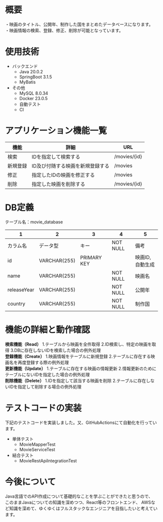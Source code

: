 # 概要
・映画のタイトル、公開年、制作した国をまとめたデータベースになります。  
・映画情報の検索、登録、修正、削除が可能となっています。

# 使用技術
* バックエンド
  * Java 20.0.2
  * SpringBoot 3.1.5
  * MyBatis
* その他
  * MySQL 8.0.34
  * Docker 23.0.5
  * 自動テスト
  * CI 

# アプリケーション機能一覧

|機能 |	詳細 |	URL |
|---|---|---|
| 検索 | IDを指定して検索する | /movies/{id} |
| 新規登録 | ID及び付随する映画を新規登録する	| /movies |
| 修正	| 指定したIDの映画を修正する	| /movies |
| 削除	| 指定した映画を削除する | /movies/{id} |
# DB定義
テーブル名：movie_database

|1|2|3|4|5|
|---|---|---|---|---|
| カラム名 |	データ型 | キー | NOT NULL | 備考 |
| id |	VARCHAR(255) |	PRIMARY KEY | | 映画ID,自動生成 |
| name |	VARCHAR(255) | |	NOT NULL | 映画名 |
| releaseYear |	VARCHAR(255) | | NOT NULL |	公開年 |
| country |	VARCHAR(255) | | NOT NULL |	制作国 |

# 機能の詳細と動作確認
**検索機能（Read）**
1.テーブルから映画を全件取得
2.ID検索し、特定の映画を取得
3.DBに存在しないIDを検索した場合の例外処理  
**登録機能（Create）**
1.映画情報をテーブルに新規登録
2.テーブルに存在する映画名を再度登録する際の例外処理  
**更新機能（Update）**
1.テーブルに存在する映画の情報更新
2.情報更新のためにテーブルにないIDを指定した場合の例外処理  
**削除機能（Delete）**
1.IDを指定して該当する映画を削除
2.テーブルに存在しないIDを指定して削除する場合の例外処理  
# テストコードの実装
下記のテストコードを実装しました。又、GitHubActionsにて自動化を行っています。

* 単体テスト
  * MovieMapperTest
  * MovieServiceTest
* 結合テスト
  * MovieRestApiIntegrationTest

# 今後について
Java言語でのAPI作成について基礎的なことを学ぶことができたと思うので、
このままJavaについての知識を深めつつ、React等のフロントエンド、
AWSなど知識を深めて、ゆくゆくはフルスタックなエンジニアを目指したいと考えています。
